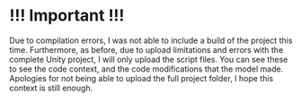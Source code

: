 # !!! Important !!! #
Due to compilation errors, I was not able to include a build of the project this time. Furthermore, as before, due to upload limitations and errors with the complete Unity project, I will only upload the script files. You can see these to see the code context, and the code modifications that the model made. Apologies for not being able to upload the full project folder, I hope this context is still enough.